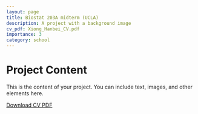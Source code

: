 ```yaml
---
layout: page
title: Biostat 203A midterm (UCLA)
description: A project with a background image
cv_pdf: Xiong_Hanbei_CV.pdf
importance: 3
category: school
---
```


# Project Content

This is the content of your project. You can include text, images, and other elements here.



[Download CV PDF](assets/pdf/Xiong_Hanbei_CV.pdf)